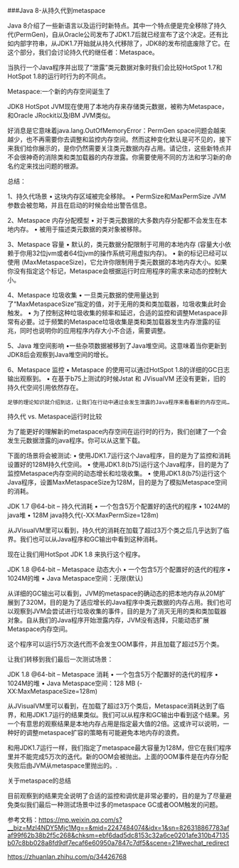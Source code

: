 ###Java 8-从持久代到metaspace 

Java 8介绍了一些新语言以及运行时新特点。其中一个特点便是完全移除了持久代(PermGen)，自从Oracle公司发布了JDK1.7后就已经宣布了这个决定。还有比如内部字符串，从JDK1.7开始就从持久代移除了，JDK8的发布彻底废除了它。在这个部分，我们会讨论持久代的继任者：Metaspace。

当执行一个Java程序并出现了“泄露”类元数据对象时我们会比较HotSpot 1.7和HotSpot 1.8的运行时行为的不同点。

Metaspace:一个新的内存空间诞生了

JDK8 HotSpot JVM现在使用了本地内存来存储类元数据，被称为Metaspace，和Oracle JRockit以及IBM JVM类似。

好消息是它意味着java.lang.OutOfMemoryError：PermGen space问题会越来越少，也不再需要你去调整和监控内存空间。然而这种变化默认是可不见的，接下来我们给你展示的，是你仍然需要关注类元数据内存占用。请记住，这些新特点并不会很神奇的消除类和类加载器的内存泄露。你需要使用不同的方法和学习新的命名约定来找出问题的根源。

总结：

1、持久代场景
    • 这块内存区域被完全移除。 
    • PermSize和MaxPermSize JVM 参数会被忽略，并且在启动的时候会给出警告信息。

2、Metaspace 内存分配模型 
    • 对于类元数据的大多数内存分配都不会发生在本地内存。 
    • 被用于描述类元数据的类对象被移除。

3、Metaspace 容量 
    • 默认的，类元数据分配限制于可用的本地内存 (容量大小依赖于你用32位jvm或者64位jvm的操作系统可用虚拟内存)。 
     • 新的标记已经可以使用 (MaxMetaspaceSize)，它允许你限制用于类元数据的本地内存大小。如果你没有指定这个标记，Metaspace会根据运行时应用程序的需求来动态的控制大小。

4、Metaspace 垃圾收集 
    • 一旦类元数据的使用量达到了“MaxMetaspaceSize”指定的值，对于无用的类和类加载器，垃圾收集此时会触发。 
    • 为了控制这种垃圾收集的频率和延迟，合适的监控和调整Metaspace非常有必要。过于频繁的Metaspace垃圾收集是类和类加载器发生内存泄露的征兆，同时也说明你的应用程序内存大小不合适，需要调整。

5、Java 堆空间影响 
    •一些杂项数据被移到了Java堆空间。这意味着当你更新到JDK8后会观察到Java堆空间的增长。

6、Metaspace 监控 
    • Metaspace 的使用可以通过HotSpot 1.8的详细的GC日志输出观察到。 
    • 在基于b75上测试的时候Jstat 和 JVisualVM 还没有更新，旧的持久代空间引用依然存在。

    足够的理论知识就介绍到这，让我们在行动中通过会发生泄露的Java程序来看看新的内存空间…

持久代 vs. Metaspace运行时比较

为了能更好的理解新的metaspace内存空间在运行时的行为，我们创建了一个会发生元数据泄露的java程序。你可以从这里下载。


下面的场景将会被测试: 
    • 使用JDK1.7运行这个Java程序，目的是为了监控和消耗设置好的128M持久代空间。 
    • 使用JDK1.8(b75)运行这个Java程序，目的是为了监控Metaspace内存空间的动态增长和垃圾收集。 
    • 使用JDK1.8(b75)运行这个Java程序，设置MaxMetaspaceSize为128M，目的是为了模拟Metaspace空间的消耗。

JDK 1.7 @64-bit – 持久代消耗 
    • 一个包含5万个配置好的迭代的程序 
    • 1024M的java堆 
    • 128M java持久代(-XX:MaxPermSize=128m) 



从JVisualVM里可以看到，持久代的消耗在加载了超过3万个类之后几乎达到了临界。我们也可以从Java程序和GC输出中看到这种消耗。 

 

现在让我们用HotSpot JDK 1.8 来执行这个程序。

JDK 1.8 @64-bit – Metaspace 动态大小 
    • 一个包含5万个配置好的迭代的程序 
    • 1024M的堆 
    • Java Metaspace空间：无限(默认) 


 



从详细的GC输出可以看到，JVM的metaspace的确动态的把本地内存从20M扩展到了320M，目的是为了适应增长的Java程序中类元数据的内存占用。我们也可以观察到JVM会尝试进行垃圾收集的事件，目的是为了消灭无用的类和类加载器对象。自从我们的Java程序开始泄露内存，JVM没有选择，只能动态扩展Metaspace内存空间。

这个程序可以运行5万次迭代而不会发生OOM事件，并且加载了超过5万个类。

让我们转移到我们最后一次测试场景：

JDK 1.8 @64-bit – Metaspace 消耗 
    • 一个包含5万个配置好的迭代的程序 
    • 1024M的堆 
     • Java Metaspace空间：128 MB (-XX:MaxMetaspaceSize=128m) 



从JVisualVM里可以看到，在加载了超过3万个类后，Metaspace消耗达到了临界，和用JDK1.7运行的结果类似。我们可以从程序和GC输出中看到这个结果。另一个有意思的观察结果是本地内存占用是指定最大值的2倍。这或许可以说明，一种好的调整metaspace扩容的策略有可能避免本地内存的浪费。

和用JDK1.7运行一样，我们指定了metaspace最大容量为128M，但它在我们程序里并不能完成5万次的迭代。新的OOM会被抛出。上面的OOM事件是在内存分配失败后由JVM从metaspace里抛出的。.

关于metaspace的总结


目前观察到的结果完全说明了合适的监控和调优是非常必要的，目的是为了尽量避免类似我们最后一种测试场景中过多的metaspace GC或者OOM触发的问题。


参考文档：https://mp.weixin.qq.com/s?__biz=MzI4NDY5Mjc1Mg==&mid=2247484074&idx=1&sn=826318867783afaf99f62b38b2f5c268&chksm=ebf6dad5dc8153c32a6ce0201afe310b47135b07c8bb028a8fd9df7ecaf6e60950a7847c7df5&scene=21#wechat_redirect


https://zhuanlan.zhihu.com/p/34426768